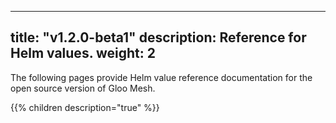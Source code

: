 
---
title: "v1.2.0-beta1"
description: Reference for Helm values.
weight: 2
---

The following pages provide Helm value reference documentation for the open source version of Gloo Mesh.

{{% children description="true" %}}
